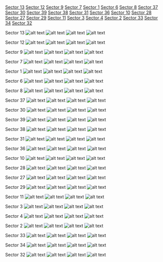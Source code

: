 [Sector 13](#sector13)
[Sector 12](#sector12)
[Sector 9](#sector9)
[Sector 7](#sector7)
[Sector 1](#sector1)
[Sector 6](#sector6)
[Sector 8](#sector8)
[Sector 37](#sector37)
[Sector 30](#sector30)
[Sector 39](#sector39)
[Sector 38](#sector38)
[Sector 31](#sector31)
[Sector 36](#sector36)
[Sector 10](#sector10)
[Sector 28](#sector28)
[Sector 27](#sector27)
[Sector 29](#sector29)
[Sector 11](#sector11)
[Sector 3](#sector3)
[Sector 4](#sector4)
[Sector 2](#sector2)
[Sector 33](#sector33)
[Sector 34](#sector34)
[Sector 32](#sector32)

<a name = "sector13"></a>
Sector 13
![alt text](/tt/WASP-062_Sector_13/WASP-062_Sector_13_a_TimeSeries.png)
![alt text](/tt/WASP-062_Sector_13/WASP-062_Sector_13_b_FoldedLightCurve.png)
![alt text](/tt/WASP-062_Sector_13/WASP-062_Sector_13_b_IndividualTransitsWithFit.png)
![alt text](/tt/WASP-062_Sector_13/WASP-062_Sector_13_c_TimingResiduals.png)

<a name = "sector12"></a>
Sector 12
![alt text](/tt/WASP-062_Sector_12/WASP-062_Sector_12_a_TimeSeries.png)
![alt text](/tt/WASP-062_Sector_12/WASP-062_Sector_12_b_FoldedLightCurve.png)
![alt text](/tt/WASP-062_Sector_12/WASP-062_Sector_12_b_IndividualTransitsWithFit.png)
![alt text](/tt/WASP-062_Sector_12/WASP-062_Sector_12_c_TimingResiduals.png)

<a name = "sector9"></a>
Sector 9
![alt text](/tt/WASP-062_Sector_9/WASP-062_Sector_9_a_TimeSeries.png)
![alt text](/tt/WASP-062_Sector_9/WASP-062_Sector_9_b_FoldedLightCurve.png)
![alt text](/tt/WASP-062_Sector_9/WASP-062_Sector_9_b_IndividualTransitsWithFit.png)
![alt text](/tt/WASP-062_Sector_9/WASP-062_Sector_9_c_TimingResiduals.png)

<a name = "sector7"></a>
Sector 7
![alt text](/tt/WASP-062_Sector_7/WASP-062_Sector_7_a_TimeSeries.png)
![alt text](/tt/WASP-062_Sector_7/WASP-062_Sector_7_b_FoldedLightCurve.png)
![alt text](/tt/WASP-062_Sector_7/WASP-062_Sector_7_b_IndividualTransitsWithFit.png)
![alt text](/tt/WASP-062_Sector_7/WASP-062_Sector_7_c_TimingResiduals.png)

<a name = "sector1"></a>
Sector 1
![alt text](/tt/WASP-062_Sector_1/WASP-062_Sector_1_a_TimeSeries.png)
![alt text](/tt/WASP-062_Sector_1/WASP-062_Sector_1_b_FoldedLightCurve.png)
![alt text](/tt/WASP-062_Sector_1/WASP-062_Sector_1_b_IndividualTransitsWithFit.png)
![alt text](/tt/WASP-062_Sector_1/WASP-062_Sector_1_c_TimingResiduals.png)

<a name = "sector6"></a>
Sector 6
![alt text](/tt/WASP-062_Sector_6/WASP-062_Sector_6_a_TimeSeries.png)
![alt text](/tt/WASP-062_Sector_6/WASP-062_Sector_6_b_FoldedLightCurve.png)
![alt text](/tt/WASP-062_Sector_6/WASP-062_Sector_6_b_IndividualTransitsWithFit.png)
![alt text](/tt/WASP-062_Sector_6/WASP-062_Sector_6_c_TimingResiduals.png)

<a name = "sector8"></a>
Sector 8
![alt text](/tt/WASP-062_Sector_8/WASP-062_Sector_8_a_TimeSeries.png)
![alt text](/tt/WASP-062_Sector_8/WASP-062_Sector_8_b_FoldedLightCurve.png)
![alt text](/tt/WASP-062_Sector_8/WASP-062_Sector_8_b_IndividualTransitsWithFit.png)
![alt text](/tt/WASP-062_Sector_8/WASP-062_Sector_8_c_TimingResiduals.png)

<a name = "sector37"></a>
Sector 37
![alt text](/tt/WASP-062_Sector_37/WASP-062_Sector_37_a_TimeSeries.png)
![alt text](/tt/WASP-062_Sector_37/WASP-062_Sector_37_b_FoldedLightCurve.png)
![alt text](/tt/WASP-062_Sector_37/WASP-062_Sector_37_b_IndividualTransitsWithFit.png)
![alt text](/tt/WASP-062_Sector_37/WASP-062_Sector_37_c_TimingResiduals.png)

<a name = "sector30"></a>
Sector 30
![alt text](/tt/WASP-062_Sector_30/WASP-062_Sector_30_a_TimeSeries.png)
![alt text](/tt/WASP-062_Sector_30/WASP-062_Sector_30_b_FoldedLightCurve.png)
![alt text](/tt/WASP-062_Sector_30/WASP-062_Sector_30_b_IndividualTransitsWithFit.png)
![alt text](/tt/WASP-062_Sector_30/WASP-062_Sector_30_c_TimingResiduals.png)

<a name = "sector39"></a>
Sector 39
![alt text](/tt/WASP-062_Sector_39/WASP-062_Sector_39_a_TimeSeries.png)
![alt text](/tt/WASP-062_Sector_39/WASP-062_Sector_39_b_FoldedLightCurve.png)
![alt text](/tt/WASP-062_Sector_39/WASP-062_Sector_39_b_IndividualTransitsWithFit.png)
![alt text](/tt/WASP-062_Sector_39/WASP-062_Sector_39_c_TimingResiduals.png)

<a name = "sector38"></a>
Sector 38
![alt text](/tt/WASP-062_Sector_38/WASP-062_Sector_38_a_TimeSeries.png)
![alt text](/tt/WASP-062_Sector_38/WASP-062_Sector_38_b_FoldedLightCurve.png)
![alt text](/tt/WASP-062_Sector_38/WASP-062_Sector_38_b_IndividualTransitsWithFit.png)
![alt text](/tt/WASP-062_Sector_38/WASP-062_Sector_38_c_TimingResiduals.png)

<a name = "sector31"></a>
Sector 31
![alt text](/tt/WASP-062_Sector_31/WASP-062_Sector_31_a_TimeSeries.png)
![alt text](/tt/WASP-062_Sector_31/WASP-062_Sector_31_b_FoldedLightCurve.png)
![alt text](/tt/WASP-062_Sector_31/WASP-062_Sector_31_b_IndividualTransitsWithFit.png)
![alt text](/tt/WASP-062_Sector_31/WASP-062_Sector_31_c_TimingResiduals.png)

<a name = "sector36"></a>
Sector 36
![alt text](/tt/WASP-062_Sector_36/WASP-062_Sector_36_a_TimeSeries.png)
![alt text](/tt/WASP-062_Sector_36/WASP-062_Sector_36_b_FoldedLightCurve.png)
![alt text](/tt/WASP-062_Sector_36/WASP-062_Sector_36_b_IndividualTransitsWithFit.png)
![alt text](/tt/WASP-062_Sector_36/WASP-062_Sector_36_c_TimingResiduals.png)

<a name = "sector10"></a>
Sector 10
![alt text](/tt/WASP-062_Sector_10/WASP-062_Sector_10_a_TimeSeries.png)
![alt text](/tt/WASP-062_Sector_10/WASP-062_Sector_10_b_FoldedLightCurve.png)
![alt text](/tt/WASP-062_Sector_10/WASP-062_Sector_10_b_IndividualTransitsWithFit.png)
![alt text](/tt/WASP-062_Sector_10/WASP-062_Sector_10_c_TimingResiduals.png)

<a name = "sector28"></a>
Sector 28
![alt text](/tt/WASP-062_Sector_28/WASP-062_Sector_28_a_TimeSeries.png)
![alt text](/tt/WASP-062_Sector_28/WASP-062_Sector_28_b_FoldedLightCurve.png)
![alt text](/tt/WASP-062_Sector_28/WASP-062_Sector_28_b_IndividualTransitsWithFit.png)
![alt text](/tt/WASP-062_Sector_28/WASP-062_Sector_28_c_TimingResiduals.png)

<a name = "sector27"></a>
Sector 27
![alt text](/tt/WASP-062_Sector_27/WASP-062_Sector_27_a_TimeSeries.png)
![alt text](/tt/WASP-062_Sector_27/WASP-062_Sector_27_b_FoldedLightCurve.png)
![alt text](/tt/WASP-062_Sector_27/WASP-062_Sector_27_b_IndividualTransitsWithFit.png)
![alt text](/tt/WASP-062_Sector_27/WASP-062_Sector_27_c_TimingResiduals.png)

<a name = "sector29"></a>
Sector 29
![alt text](/tt/WASP-062_Sector_29/WASP-062_Sector_29_a_TimeSeries.png)
![alt text](/tt/WASP-062_Sector_29/WASP-062_Sector_29_b_FoldedLightCurve.png)
![alt text](/tt/WASP-062_Sector_29/WASP-062_Sector_29_b_IndividualTransitsWithFit.png)
![alt text](/tt/WASP-062_Sector_29/WASP-062_Sector_29_c_TimingResiduals.png)

<a name = "sector11"></a>
Sector 11
![alt text](/tt/WASP-062_Sector_11/WASP-062_Sector_11_a_TimeSeries.png)
![alt text](/tt/WASP-062_Sector_11/WASP-062_Sector_11_b_FoldedLightCurve.png)
![alt text](/tt/WASP-062_Sector_11/WASP-062_Sector_11_b_IndividualTransitsWithFit.png)
![alt text](/tt/WASP-062_Sector_11/WASP-062_Sector_11_c_TimingResiduals.png)

<a name = "sector3"></a>
Sector 3
![alt text](/tt/WASP-062_Sector_3/WASP-062_Sector_3_a_TimeSeries.png)
![alt text](/tt/WASP-062_Sector_3/WASP-062_Sector_3_b_FoldedLightCurve.png)
![alt text](/tt/WASP-062_Sector_3/WASP-062_Sector_3_b_IndividualTransitsWithFit.png)
![alt text](/tt/WASP-062_Sector_3/WASP-062_Sector_3_c_TimingResiduals.png)

<a name = "sector4"></a>
Sector 4
![alt text](/tt/WASP-062_Sector_4/WASP-062_Sector_4_a_TimeSeries.png)
![alt text](/tt/WASP-062_Sector_4/WASP-062_Sector_4_b_FoldedLightCurve.png)
![alt text](/tt/WASP-062_Sector_4/WASP-062_Sector_4_b_IndividualTransitsWithFit.png)
![alt text](/tt/WASP-062_Sector_4/WASP-062_Sector_4_c_TimingResiduals.png)

<a name = "sector2"></a>
Sector 2
![alt text](/tt/WASP-062_Sector_2/WASP-062_Sector_2_a_TimeSeries.png)
![alt text](/tt/WASP-062_Sector_2/WASP-062_Sector_2_b_FoldedLightCurve.png)
![alt text](/tt/WASP-062_Sector_2/WASP-062_Sector_2_b_IndividualTransitsWithFit.png)
![alt text](/tt/WASP-062_Sector_2/WASP-062_Sector_2_c_TimingResiduals.png)

<a name = "sector33"></a>
Sector 33
![alt text](/tt/WASP-062_Sector_33/WASP-062_Sector_33_a_TimeSeries.png)
![alt text](/tt/WASP-062_Sector_33/WASP-062_Sector_33_b_FoldedLightCurve.png)
![alt text](/tt/WASP-062_Sector_33/WASP-062_Sector_33_b_IndividualTransitsWithFit.png)
![alt text](/tt/WASP-062_Sector_33/WASP-062_Sector_33_c_TimingResiduals.png)

<a name = "sector34"></a>
Sector 34
![alt text](/tt/WASP-062_Sector_34/WASP-062_Sector_34_a_TimeSeries.png)
![alt text](/tt/WASP-062_Sector_34/WASP-062_Sector_34_b_FoldedLightCurve.png)
![alt text](/tt/WASP-062_Sector_34/WASP-062_Sector_34_b_IndividualTransitsWithFit.png)
![alt text](/tt/WASP-062_Sector_34/WASP-062_Sector_34_c_TimingResiduals.png)

<a name = "sector32"></a>
Sector 32
![alt text](/tt/WASP-062_Sector_32/WASP-062_Sector_32_a_TimeSeries.png)
![alt text](/tt/WASP-062_Sector_32/WASP-062_Sector_32_b_FoldedLightCurve.png)
![alt text](/tt/WASP-062_Sector_32/WASP-062_Sector_32_b_IndividualTransitsWithFit.png)
![alt text](/tt/WASP-062_Sector_32/WASP-062_Sector_32_c_TimingResiduals.png)

